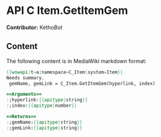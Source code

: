 # API C Item.GetItemGem

**Contributor:** KethoBot

## Content

The following content is in MediaWiki markdown format:

```mediawiki
{{wowapi|t=a|namespace=C_Item|system=Item}}
Needs summary.
 gemName, gemLink = C_Item.GetItemGem(hyperlink, index)

==Arguments==
:;hyperlink:{{apitype|string}}
:;index:{{apitype|number}}

==Returns==
:;gemName:{{apitype|string}}
:;gemLink:{{apitype|string}}
```